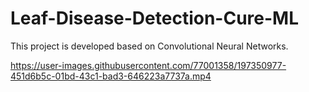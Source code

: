 # Leaf-Disease-Detection-Cure-ML
This project is developed based on Convolutional Neural Networks. 


https://user-images.githubusercontent.com/77001358/197350977-451d6b5c-01bd-43c1-bad3-646223a7737a.mp4

